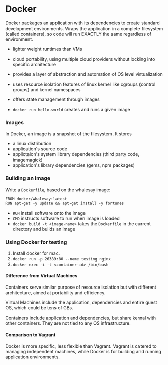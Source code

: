 # Docker
Docker packages an application with its dependencies to create standard development environments. Wraps the application in a complete filesystem (called containers), so code will run EXACTLY the same regardless of environment.
- lighter weight runtimes than VMs
- cloud portability, using multiple cloud providers without locking into specific architecture

- provides a layer of abstraction and automation of OS level virtualization
- uses resource isolation features of linux kernel like cgroups (control groups) and kernel namespaces
- offers state management through images
- `docker run hello-world` creates and runs a given image

### Images
In Docker, an image is a snapshot of the filesystem. It stores
- a linux distribution
- application's source code 
- applictaion's system library dependencies (third party code, imagemagick)
- application's library dependencies (gems, npm packages)

### Building an image
Write a `Dockerfile`, based on the whalesay image:
```
FROM docker/whalesay:latest
RUN apt-get -y update && apt-get install -y fortunes
```
- `RUN` install software onto the image
- `CMD` instructs software to run when image is loaded
- `docker build -t <image-name>` takes the `Dockerfile` in the current directory and builds an image

### Using Docker for testing
1. Install docker for mac.
2. `docker run -p 26389:80 --name testing nginx`
3. `docker exec -i -t <container-id> /bin/bash`

#### Difference from Virtual Machines
Containers serve similar purpose of resource isolation but with different architecture, aimed at portability and efficiency.

Virtual Machines include the application, dependencies and entire guest OS, which could be tens of GBs. 

Containers include application and dependencies, but share kernal with other containers. They are not tied to any OS infrastructure.

#### Comparison to Vagrant
Docker is more specific, less flexible than Vagrant. Vagrant is catered to managing independent machines, while Docker is for building and running application environments.
